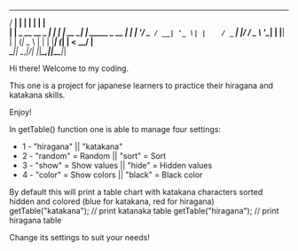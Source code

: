    _____               _     _           _             
  / ____|             | |   | |         | |            
 | |     _ __ __ _ ___| |__ | |     __ _| | _____ _ __ 
 | |    | '__/ _` / __| '_ \| |    / _` | |/ / _ \ '__|
 | |____| | | (_| \__ \ | | | |___| (_| |   <  __/ |   
  \_____|_|  \__,_|___/_| |_|______\__,_|_|\_\___|_|   
                                                       
                                                       
                                                       
Hi there! Welcome to my coding.

This one is a project for japanese learners to practice their hiragana and katakana skills.

Enjoy!

In getTable() function one is able to manage four settings:
 * 1 - "hiragana" || "katakana"
 * 2 - "random" = Random || "sort" = Sort
 * 3 - "show" = Show values || "hide" = Hidden values
 * 4 - "color" = Show colors || "black" = Black color

By default this will print a table chart with katakana characters sorted hidden and colored (blue for katakana, red for hiragana)
getTable("katakana"); // print katanaka table
getTable("hiragana"); // print hiragana table

Change its settings to suit your needs!